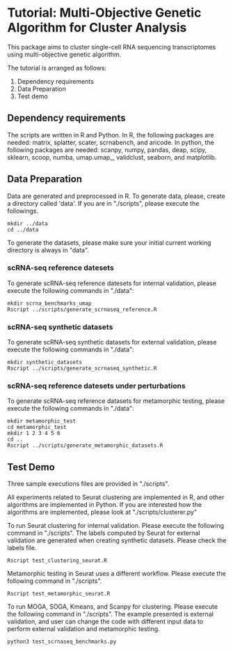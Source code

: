 # Tutorial: Multi-Objective Genetic Algorithm for Cluster Analysis 
This package aims to cluster single-cell RNA sequencing transcriptomes using multi-objective genetic algorithm.

The tutorial is arranged as follows:
1. Dependency requirements
2. Data Preparation
3. Test demo

## Dependency requirements
The scripts are written in R and Python. In R, the following packages are needed: matrix, splatter, scater, scrnabench, and aricode. In python, the following packages are needed: scanpy, numpy, pandas, deap, scipy, sklearn, scoop, numba, umap.umap_, validclust, seaborn, and matplotlib. 

## Data Preparation
Data are generated and preprocessed in R. To generate data, please, create a directory called 'data'. If you are in "./scripts", please execute the followings.
```
mkdir ../data
cd ../data
```

To generate the datasets, please make sure your initial current working directory is always in "data".

### scRNA-seq reference datesets
To generate scRNA-seq reference datesets for internal validation, please execute the following commands in "./data":

```
mkdir scrna_benchmarks_umap
Rscript ../scripts/generate_scrnaseq_reference.R
```

### scRNA-seq synthetic datasets
To generate scRNA-seq synthetic datasets for external validation, please execute the following commands in "./data":

```
mkdir synthetic_datasets
Rscript ../scripts/generate_scrnaseq_synthetic.R
```

### scRNA-seq reference datesets under perturbations
To generate scRNA-seq reference datasets for metamorphic testing, please execute the following commands in "./data":
```
mkdir metamorphic_test
cd metamorphic_test
mkdir 1 2 3 4 5 6
cd ..
Rscript ../scripts/generate_metamorphic_datasets.R
```

## Test Demo
Three sample executions files are provided in "./scripts".

All experiments related to Seurat clustering are implemented in R, and other algorithms are implemented in Python. If you are interested how the algorithms are implemented, please look at "./scripts/clusterer.py"

To run Seurat clustering for internal validation. Please execute the following command in "./scripts". The labels computed by Seurat for external validation are generated when creating synthetic datasets. Please check the labels file.
```
Rscript test_clustering_seurat.R
```

Metamorphic testing in Seurat uses a different workflow. Please execute the following command in "./scripts".
```
Rscript test_metamorphic_seurat.R
```

To run MOGA, SOGA, Kmeans, and Scanpy for clustering. Please execute the following command in "./scripts". The example presented is external validation, and user can change the code with different input data to perform external validation and metamorphic testing.
```
python3 test_scrnaseq_benchmarks.py
```